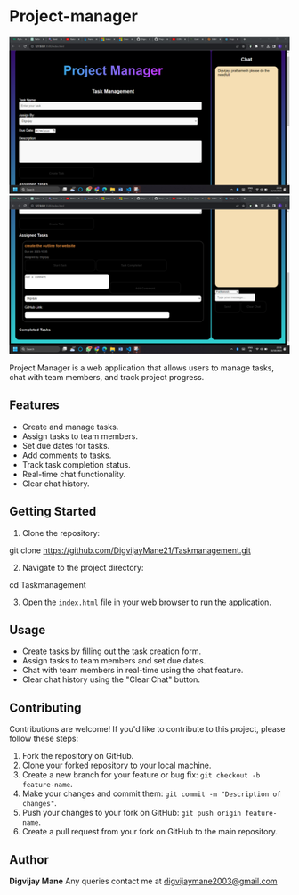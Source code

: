 # Project-manager
![Screenshot (69)](https://github.com/DigvijayMane21/Taskmanagement/blob/main/Screenshot%20(69).png)
![Screenshot (70)](https://github.com/DigvijayMane21/Taskmanagement/blob/main/Screenshot%20(70).png)

Project Manager is a web application that allows users to manage tasks, chat with team members, and track project progress.

## Features

- Create and manage tasks.
- Assign tasks to team members.
- Set due dates for tasks.
- Add comments to tasks.
- Track task completion status.
- Real-time chat functionality.
- Clear chat history.

## Getting Started

1. Clone the repository:

git clone https://github.com/DigvijayMane21/Taskmanagement.git


2. Navigate to the project directory:

cd Taskmanagement

3. Open the `index.html` file in your web browser to run the application.

## Usage

- Create tasks by filling out the task creation form.
- Assign tasks to team members and set due dates.
- Chat with team members in real-time using the chat feature.
- Clear chat history using the "Clear Chat" button.

## Contributing

Contributions are welcome! If you'd like to contribute to this project, please follow these steps:

1. Fork the repository on GitHub.
2. Clone your forked repository to your local machine.
3. Create a new branch for your feature or bug fix: `git checkout -b feature-name`.
4. Make your changes and commit them: `git commit -m "Description of changes"`.
5. Push your changes to your fork on GitHub: `git push origin feature-name`.
6. Create a pull request from your fork on GitHub to the main repository.

## Author 
**Digvijay Mane**
Any queries contact me at digvijaymane2003@gmail.com
